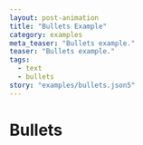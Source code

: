 ```yaml
---
layout: post-animation
title: "Bullets Example"
category: examples
meta_teaser: "Bullets example."
teaser: "Bullets example."
tags: 
  - text
  - bullets
story: "examples/bullets.json5"
---
```

# Bullets

